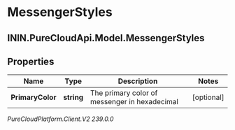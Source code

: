 # MessengerStyles

## ININ.PureCloudApi.Model.MessengerStyles

## Properties

|Name | Type | Description | Notes|
|------------ | ------------- | ------------- | -------------|
| **PrimaryColor** | **string** | The primary color of messenger in hexadecimal | [optional] |



_PureCloudPlatform.Client.V2 239.0.0_
